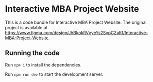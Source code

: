 
  # Interactive MBA Project Website

  This is a code bundle for Interactive MBA Project Website. The original project is available at https://www.figma.com/design/JhBkokRVvyeYs2SvpCZaKf/Interactive-MBA-Project-Website.

  ## Running the code

  Run `npm i` to install the dependencies.

  Run `npm run dev` to start the development server.
  